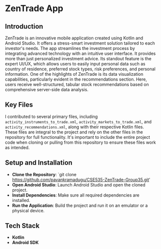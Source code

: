 # ZenTrade App

## Introduction
ZenTrade is an innovative mobile application created using Kotlin and Android Studio. It offers a stress-smart investment solution tailored to each investor's needs. The app streamlines the investment process by integrating advanced technology with an intuitive user interface. It provides more than just personalized investment advice. Its standout feature is the expert UI/UX, which allows users to easily input personal data such as country of residence, preferred stock types, risk preferences, and personal information. One of the highlights of ZenTrade is its data visualization capabilities, particularly evident in the recommendations section. Here, users receive well-structured, tabular stock recommendations based on comprehensive server-side data analysis.

## Key Files
I contributed to several primary files, including `activity_instruments_to_trade.xml`, `activity_markets_to_trade.xml`, and `activity_recommendations.xml`, along with their respective Kotlin files. These files are integral to the project and rely on the other files in the repository for full functionality. It's important to include the entire project code when cloning or pulling from this repository to ensure these files work as intended.

## Setup and Installation
- **Clone the Repository**: `git clone https://github.com/pavankramadugu/CSE535-ZenTrade-Group35.git'
- **Open Android Studio**: Launch Android Studio and open the cloned project.
- **Install Dependencies**: Make sure all required dependencies are installed.
- **Run the Application**: Build the project and run it on an emulator or a physical device.

## Tech Stack
- **Kotlin**
- **Android SDK**
